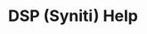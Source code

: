 ---
title: "DSP (Syniti) Help"
description: "I completed this site as a proof-of-concept for using Hugo for our documentation project at my position at BackOffice Associates (now Syniti). We were looking at Hugo because of how fast it builds sites since our site had so many pages and we wanted to decrease load time. However, Hugo did not have a theme that met all of our needs, so I created my own theme using UIkit (https://getuikit.com/). The site is incomplete as I left the company before we were able to implement it, but I really enjoyed using UIkit and Hugo templating to create the site."
link: "https://hcloward.github.io/HCloward.github.io-syniti-hugo/"
tags: ["Hugo", "SSG", "markdown", "UIkit"]
weight: 2
draft: false
---